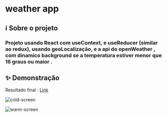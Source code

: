 # weather app

## ℹ️ Sobre o projeto

### Projeto usando React com useContext, e useReducer (similar ao redux), usando geoLocalização, e a api do openWeather , com dinamico background se a temperatura estiver menor que 16 graus ou maior .

## ✨ Demonstração

Resultado final : [Link](https://weather-app-v2.netlify.app/)

![cold-screen](https://user-images.githubusercontent.com/62390902/104736265-74337a00-5721-11eb-95e3-8e20dcdfe455.PNG)

![warm-screen](https://user-images.githubusercontent.com/62390902/104736308-81506900-5721-11eb-8287-a3d62ef07d74.PNG)
